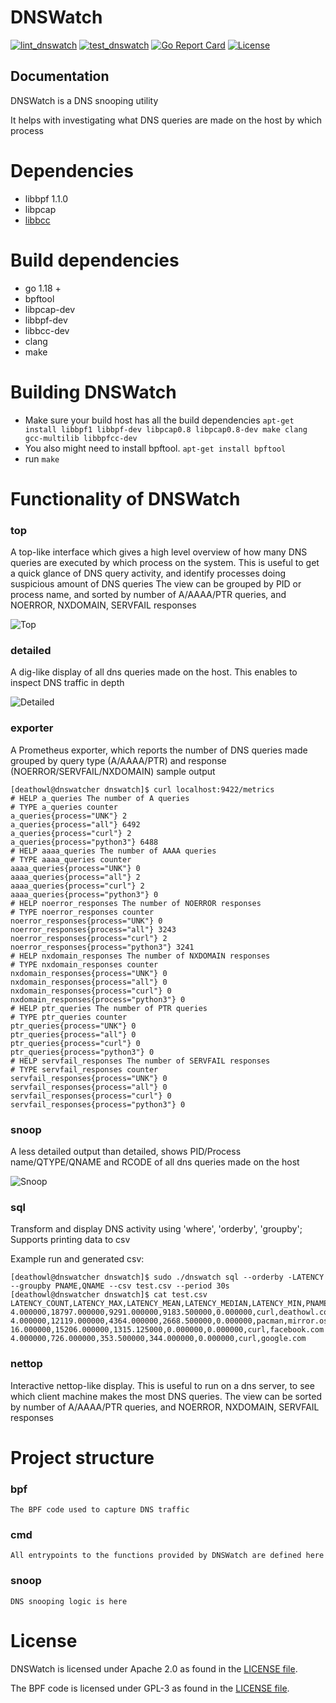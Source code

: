 # DNSWatch
[![lint_dnswatch](https://github.com/facebook/dns/actions/workflows/lint_dnswatch.yml/badge.svg)](https://github.com/facebook/dns/actions/workflows/lint_dnswatch.yml)
[![test_dnswatch](https://github.com/facebook/dns/actions/workflows/test_dnswatch.yml/badge.svg)](https://github.com/facebook/dns/actions/workflows/test_dnswatch.yml)
[![Go Report Card](https://goreportcard.com/badge/github.com/facebook/dns/dnswatch)](https://goreportcard.com/report/github.com/facebook/dns/dnswatch)
[![License](https://img.shields.io/badge/License-Apache_2.0-blue.svg)](https://opensource.org/licenses/Apache-2.0)

## Documentation
DNSWatch is a DNS snooping utility

It helps with investigating what DNS queries are made on the host by which process

# Dependencies
- libbpf 1.1.0
- libpcap
- [libbcc](https://github.com/iovisor/bcc/blob/master/INSTALL.md#packages)

# Build dependencies
- go 1.18 +
- bpftool
- libpcap-dev
- libbpf-dev
- libbcc-dev
- clang
- make


# Building DNSWatch
- Make sure your build host has all the build dependencies `apt-get install libbpf1 libbpf-dev libpcap0.8 libpcap0.8-dev make clang gcc-multilib libbpfcc-dev`
- You also might need to install bpftool. `apt-get install bpftool`
- run `make`

# Functionality of DNSWatch
### top
A top-like interface which gives a high level overview of how many DNS queries are executed by which process on the system.
This is useful to get a quick glance of DNS query activity, and identify processes doing suspicious amount of DNS queries
The view can be grouped by PID or process name, and sorted by number of A/AAAA/PTR queries, and NOERROR, NXDOMAIN, SERVFAIL responses

![Top](.res/top.gif)


### detailed
A dig-like display of all dns queries made on the host. This enables to inspect DNS traffic in depth

![Detailed](.res/detailed.gif)

### exporter
A Prometheus exporter, which reports the number of DNS queries made grouped by query type (A/AAAA/PTR) and response (NOERROR/SERVFAIL/NXDOMAIN)
sample output
```
[deathowl@dnswatcher dnswatch]$ curl localhost:9422/metrics
# HELP a_queries The number of A queries
# TYPE a_queries counter
a_queries{process="UNK"} 2
a_queries{process="all"} 6492
a_queries{process="curl"} 2
a_queries{process="python3"} 6488
# HELP aaaa_queries The number of AAAA queries
# TYPE aaaa_queries counter
aaaa_queries{process="UNK"} 0
aaaa_queries{process="all"} 2
aaaa_queries{process="curl"} 2
aaaa_queries{process="python3"} 0
# HELP noerror_responses The number of NOERROR responses
# TYPE noerror_responses counter
noerror_responses{process="UNK"} 0
noerror_responses{process="all"} 3243
noerror_responses{process="curl"} 2
noerror_responses{process="python3"} 3241
# HELP nxdomain_responses The number of NXDOMAIN responses
# TYPE nxdomain_responses counter
nxdomain_responses{process="UNK"} 0
nxdomain_responses{process="all"} 0
nxdomain_responses{process="curl"} 0
nxdomain_responses{process="python3"} 0
# HELP ptr_queries The number of PTR queries
# TYPE ptr_queries counter
ptr_queries{process="UNK"} 0
ptr_queries{process="all"} 0
ptr_queries{process="curl"} 0
ptr_queries{process="python3"} 0
# HELP servfail_responses The number of SERVFAIL responses
# TYPE servfail_responses counter
servfail_responses{process="UNK"} 0
servfail_responses{process="all"} 0
servfail_responses{process="curl"} 0
servfail_responses{process="python3"} 0
```
### snoop
A less detailed output than detailed, shows PID/Process name/QTYPE/QNAME and RCODE of all dns queries made on the host

![Snoop](.res/snoop.gif)

### sql
Transform and display DNS activity using 'where', 'orderby', 'groupby'; Supports printing data to csv

Example run and generated csv:

```
[deathowl@dnswatcher dnswatch]$ sudo ./dnswatch sql --orderby -LATENCY --groupby PNAME,QNAME --csv test.csv --period 30s
[deathowl@dnswatcher dnswatch]$ cat test.csv
LATENCY_COUNT,LATENCY_MAX,LATENCY_MEAN,LATENCY_MEDIAN,LATENCY_MIN,PNAME,QNAME
4.000000,18797.000000,9291.000000,9183.500000,0.000000,curl,deathowl.com
4.000000,12119.000000,4364.000000,2668.500000,0.000000,pacman,mirror.osbeck.com
16.000000,15206.000000,1315.125000,0.000000,0.000000,curl,facebook.com
4.000000,726.000000,353.500000,344.000000,0.000000,curl,google.com
```
### nettop
Interactive nettop-like display. This is useful to run on a dns server, to see which client machine makes the most DNS queries.
The view can be sorted by number of A/AAAA/PTR queries, and NOERROR, NXDOMAIN, SERVFAIL responses

# Project structure
### bpf
    The BPF code used to capture DNS traffic
### cmd
    All entrypoints to the functions provided by DNSWatch are defined here
### snoop
    DNS snooping logic is here

# License
DNSWatch is licensed under Apache 2.0 as found in the [LICENSE file](LICENSE).

The BPF code is licensed under GPL-3 as found in the [LICENSE file](bpf/LICENSE).
